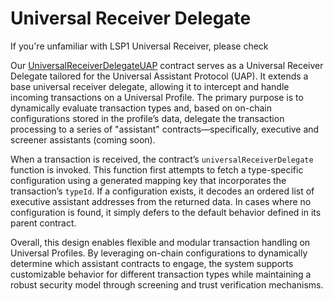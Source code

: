 # Universal Receiver Delegate

If you're unfamiliar with LSP1 Universal Receiver, please check&#x20;

Our [UniversalReceiverDelegateUAP](https://github.com/yearone-io/universal-assistant-protocol/blob/main/contracts/UniversalReceiverDelegateUAP.sol)  contract serves as a Universal Receiver Delegate tailored for the Universal Assistant Protocol (UAP). It extends a base universal receiver delegate, allowing it to intercept and handle incoming transactions on a Universal Profile. The primary purpose is to dynamically evaluate transaction types and, based on on-chain configurations stored in the profile’s data, delegate the transaction processing to a series of "assistant" contracts—specifically, executive and screener assistants (coming soon).

When a transaction is received, the contract’s `universalReceiverDelegate` function is invoked. This function first attempts to fetch a type-specific configuration using a generated mapping key that incorporates the transaction’s `typeId`. If a configuration exists, it decodes an ordered list of executive assistant addresses from the returned data. In cases where no configuration is found, it simply defers to the default behavior defined in its parent contract.

Overall, this design enables flexible and modular transaction handling on Universal Profiles. By leveraging on-chain configurations to dynamically determine which assistant contracts to engage, the system supports customizable behavior for different transaction types while maintaining a robust security model through screening and trust verification mechanisms.







